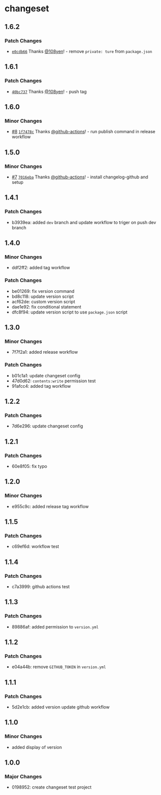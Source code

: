 # changeset

## 1.6.2

### Patch Changes

- [`e0cdb66`](https://github.com/108yen/changeset/commit/e0cdb668a22d6b357c3c798197e079b5914a152a) Thanks [@108yen](https://github.com/108yen)! - remove `private: ture` from `package.json`

## 1.6.1

### Patch Changes

- [`40bc737`](https://github.com/108yen/changeset/commit/40bc737d45c9c19c89cced6319db802aeb6111bd) Thanks [@108yen](https://github.com/108yen)! - push tag

## 1.6.0

### Minor Changes

- [#8](https://github.com/108yen/changeset/pull/8) [`1f7478c`](https://github.com/108yen/changeset/commit/1f7478ca0d2dd2179cdd43c4717f831626569b24) Thanks [@github-actions](https://github.com/apps/github-actions)! - run publish command in release workflow

## 1.5.0

### Minor Changes

- [#7](https://github.com/108yen/changeset/pull/7) [`7016eba`](https://github.com/108yen/changeset/commit/7016eba6881e1a5898ac4d7a91bee18d3a4ed79b) Thanks [@github-actions](https://github.com/apps/github-actions)! - install changelog-github and setup

## 1.4.1

### Patch Changes

- b3939ea: added `dev` branch and update workflow to triger on push dev branch

## 1.4.0

### Minor Changes

- ddf2ff2: added tag workflow

### Patch Changes

- be01269: fix version command
- bd8c118: update version script
- acf62de: custom version script
- dae1e92: fix conditional statement
- dfc8f94: update version script to use `package.json` script

## 1.3.0

### Minor Changes

- 7f7f2a1: added release workflow

### Patch Changes

- b01c1a1: update changeset config
- 47d0d62: `contents:write` permission test
- 91afcc4: added tag workflow

## 1.2.2

### Patch Changes

- 7d6e296: update changeset config

## 1.2.1

### Patch Changes

- 60e8f05: fix typo

## 1.2.0

### Minor Changes

- e955c9c: added release tag workflow

## 1.1.5

### Patch Changes

- c69ef6d: workflow test

## 1.1.4

### Patch Changes

- c7a3999: github actions test

## 1.1.3

### Patch Changes

- 89886af: added permission to `version.yml`

## 1.1.2

### Patch Changes

- e04a44b: remove `GITHUB_TOKEN` in `version.yml`

## 1.1.1

### Patch Changes

- 5d2e1cb: added version update github workflow

## 1.1.0

### Minor Changes

- added display of version

## 1.0.0

### Major Changes

- 0198952: create changeset test project
